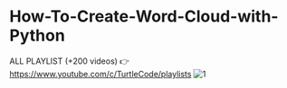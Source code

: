 # How-To-Create-Word-Cloud-with-Python
ALL PLAYLIST (+200 videos) 👉 https://www.youtube.com/c/TurtleCode/playlists
![1](https://user-images.githubusercontent.com/85156399/188894725-516b6239-4369-4e9f-91ca-3b82cfdda6be.png)
